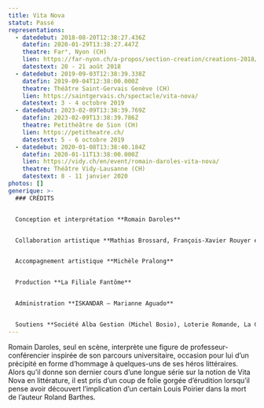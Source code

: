 ```yaml
---
title: Vita Nova
statut: Passé
representations:
  - datedebut: 2018-08-20T12:38:27.436Z
    datefin: 2020-01-29T13:38:27.447Z
    theatre: Far°, Nyon (CH)
    lien: https://far-nyon.ch/a-propos/section-creation/creations-2018/copie-de-vita-nova.html
    datestext: 20 - 21 août 2018
  - datedebut: 2019-09-03T12:38:39.338Z
    datefin: 2019-09-04T12:38:00.000Z
    theatre: Théâtre Saint-Gervais Genève (CH)
    lien: https://saintgervais.ch/spectacle/vita-nova/
    datestext: 3 - 4 octobre 2019
  - datedebut: 2023-02-09T13:38:39.769Z
    datefin: 2023-02-09T13:38:39.786Z
    theatre: Petithéâtre de Sion (CH)
    lien: https://petitheatre.ch/
    datestext: 5 - 6 octobre 2019
  - datedebut: 2020-01-08T13:38:40.184Z
    datefin: 2020-01-11T13:38:00.000Z
    lien: https://vidy.ch/en/event/romain-daroles-vita-nova/
    theatre: Théâtre Vidy-Lausanne (CH)
    datestext: 8 - 11 janvier 2020
photos: []
generique: >-
  ### C﻿RÉDITS


  Conception et interprétation **Romain Daroles**


  Collaboration artistique **Mathias Brossard, François-Xavier Rouyer et Romain Daroles**


  Accompagnement artistique **Michèle Pralong**


  Production **La Filiale Fantôme**


  Administration **ISKANDAR – Marianne Aguado**


  Soutiens **Société Alba Gestion (Michel Bosio), Loterie Romande, La Corodis.**
---
```

Romain Daroles, seul en scène, interprète une figure de professeur-conférencier inspirée de son parcours universitaire, occasion pour lui d’un précipité en forme d’hommage à quelques-uns de ses héros littéraires. Alors qu’il donne son dernier cours d’une longue série sur la notion de Vita Nova en littérature, il est pris d’un coup de folie gorgée d’érudition lorsqu’il pense avoir découvert l’implication d’un certain Louis Poirier dans la mort de l’auteur Roland Barthes.